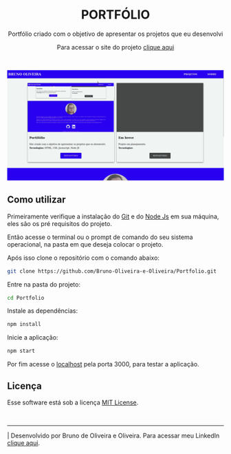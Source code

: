 <h1 align="center">PORTFÓLIO</h1>
<p align="center">Portfólio criado com o objetivo de apresentar os projetos que eu desenvolvi</p>

<p align="center">Para acessar o site do projeto <a href="https://brunodeoliveiraeoliveira.com/" target="_blank">clique aqui</a></p>
<!-- <h4 align="center">🚧 Projeto em manutenção 🚧</h4> -->

<br>

![](public/gif/portfolio2.gif)


<h2>Como utilizar</h2>

<p>Primeiramente verifique a instalação do <a href="https://git-scm.com/" target="_blank">Git</a> e do <a href="https://nodejs.org/en/" target="_blank">Node Js</a> em sua máquina, eles são os pré requisitos do projeto.</p>

<p>Então acesse o terminal ou o prompt de comando do seu sistema operacional, na pasta em que deseja colocar o projeto.</p>

<p>Após isso clone o repositório com o comando abaixo:</p>

```bash
git clone https://github.com/Bruno-Oliveira-e-Oliveira/Portfolio.git
```

<p>Entre na pasta do projeto:</p>

```bash
cd Portfolio
```

<p>Instale as dependências:</p>

```bash
npm install
```

<p>Inicie a aplicação:</p>

```bash
npm start
```

<p>Por fim acesse o <a href="http://localhost:3000/" target="_blank">localhost</a> pela porta 3000, para testar a aplicação.</p>

<h2>Licença</h2>
<p>Esse software está sob a licença <a href="https://github.com/Bruno-Oliveira-e-Oliveira/Portfolio/blob/main/LICENSE.md" target="_blank">MIT License</a>.</p>

<br>

---
| Desenvolvido por Bruno de Oliveira e Oliveira. Para acessar meu LinkedIn <a href="https://www.linkedin.com/in/bruno-de-oliveira-e-oliveira/" target="_blank">clique aqui</a>. 
